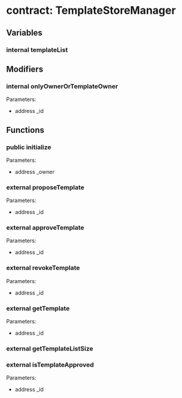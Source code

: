 
# contract: TemplateStoreManager


## Variables

### internal templateList

## Modifiers

### internal onlyOwnerOrTemplateOwner
Parameters:
* address _id

## Functions

### public initialize
Parameters:
* address _owner

### external proposeTemplate
Parameters:
* address _id

### external approveTemplate
Parameters:
* address _id

### external revokeTemplate
Parameters:
* address _id

### external getTemplate
Parameters:
* address _id

### external getTemplateListSize

### external isTemplateApproved
Parameters:
* address _id

